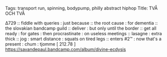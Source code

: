Tags: transport run, spinning, bodypump, philly abstract hiphop
Title: TVÅ OCH TVÅ
  
∆729 :: fiddle with queries : just because :: the root cause : for dementia :: the slovakian bandcamp guild :: deliver : but only until the border :: get all ready : for gates : then procrastinate : on useless meetings :: lasagne : extra thick :: jog : smart distance : squats on tired legs :: enters #2™ : now that's a present : chum : tjomme
[ 212.78 ]
<https://savandepaul.bandcamp.com/album/divine-ecdysis>